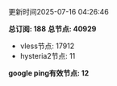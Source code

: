 更新时间2025-07-16 04:26:46

**总订阅: 188**
**总节点: 40929**
- vless节点: 17912
- hysteria2节点: 11

**google ping有效节点: 12**
